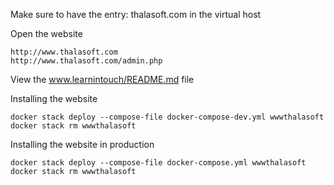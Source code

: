 Make sure to have the entry:
thalasoft.com in the virtual host

Open the website
```
http://www.thalasoft.com
http://www.thalasoft.com/admin.php
```

View the www.learnintouch/README.md file

Installing the website
```
docker stack deploy --compose-file docker-compose-dev.yml wwwthalasoft
docker stack rm wwwthalasoft
```

Installing the website in production
```
docker stack deploy --compose-file docker-compose.yml wwwthalasoft
docker stack rm wwwthalasoft
```
